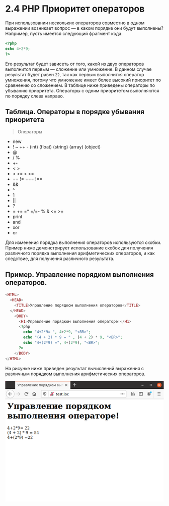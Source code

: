 # 2.4 PHP Приоритет операторов
При использовании нескольких операторов совместно в одном выражении
возникает вопрос — в каком порядке они будут выполнены? Например, пусть
имеется следующий фрагмент кода:

```php
<?php
echo 4+2*9;
?>
```

Его результат будет зависеть от того, какой из двух операторов выполнится
первым — сложение или умножение. В данном случае результат будет равен `22`,
так как первым выполнится оператор умножения, потому что умножение имеет
более высокий приоритет по сравнению со сложением. В таблице ниже приведены
операторы по убыванию приоритета. Операторы с одним приоритетом 
выполняются по порядку слева направо.

## Таблица. Операторы в порядке убывания приоритета

>Операторы

* new
* ! ~ ++ - (int) (float) (string) (array) (object)
* @
* / %
* +-
* < >
* < <= > >=
* == != === !==
* &&
* ^
* 1
* ||
* ?
* = += =* =/=- % & <= >=
* print
* and
* xor
* or

Для изменения порядка выполнения операторов используются скобки. 
Пример ниже демонстрирует использование скобок для получения различного 
порядка выполнения арифметических операторов, и как следствие, для получения
различного результата.

## Пример. Управление порядком выполнения операторов.

```php
<HTML>
  <HEAD>
    <TITLE>Управление порядком выполнения операторов</TITLE>
  </HEAD>
    <BODY>
      <H1>Управление порядком выполнения операторе!</H1>
      <?php
        echo "4+2*9= ", 4+2*9, "<BR>";
        echo "(4 + 2) * 9 = " , (4 + 2) * 9, "<BR>";
        echo "4+(2*9) =", 4+(2*9), "<BR>";
      ?>
    </BODY>
</HTML>
```

На рисунке ниже приведен результат вычислений выражения с различным 
порядком выполнения арифметических операторов.

![php Порядок выполнения операторов](images/poryadok-vypolneniya-operatorov.png)